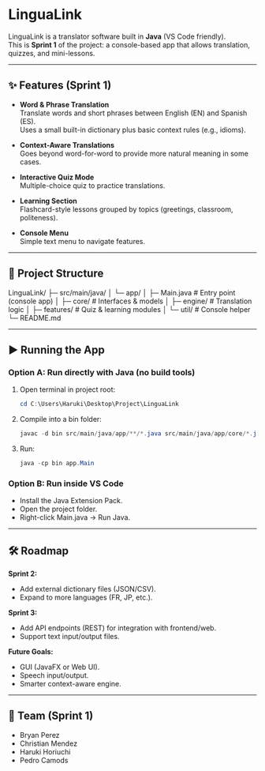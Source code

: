 # LinguaLink

LinguaLink is a translator software built in **Java** (VS Code friendly).  
This is **Sprint 1** of the project: a console-based app that allows translation, quizzes, and mini-lessons.

---

## ✨ Features (Sprint 1)

- **Word & Phrase Translation**  
  Translate words and short phrases between English (EN) and Spanish (ES).  
  Uses a small built-in dictionary plus basic context rules (e.g., idioms).

- **Context-Aware Translations**  
  Goes beyond word-for-word to provide more natural meaning in some cases.

- **Interactive Quiz Mode**  
  Multiple-choice quiz to practice translations.

- **Learning Section**  
  Flashcard-style lessons grouped by topics (greetings, classroom, politeness).

- **Console Menu**  
  Simple text menu to navigate features.

---

## 📂 Project Structure

LinguaLink/
├─ src/main/java/
│ └─ app/
│ ├─ Main.java # Entry point (console app)
│ ├─ core/ # Interfaces & models
│ ├─ engine/ # Translation logic
│ ├─ features/ # Quiz & learning modules
│ └─ util/ # Console helper
└─ README.md

---

## ▶️ Running the App

### Option A: Run directly with Java (no build tools)

1. Open terminal in project root:
   ```powershell
   cd C:\Users\Haruki\Desktop\Project\LinguaLink
   ```
2. Compile into a bin folder:
   ```powershell
   javac -d bin src/main/java/app/**/*.java src/main/java/app/core/*.java src/main/java/app/engine/*.java src/main/java/app/features/*.java src/main/java/app/util/*.java
   ```
3. Run:
   ```powershell
   java -cp bin app.Main
   ```

### Option B: Run inside VS Code
- Install the Java Extension Pack.
- Open the project folder.
- Right-click Main.java → Run Java.

---

## 🛠 Roadmap

**Sprint 2:**
- Add external dictionary files (JSON/CSV).
- Expand to more languages (FR, JP, etc.).

**Sprint 3:**
- Add API endpoints (REST) for integration with frontend/web.
- Support text input/output files.

**Future Goals:**
- GUI (JavaFX or Web UI).
- Speech input/output.
- Smarter context-aware engine.

---

## 👥 Team (Sprint 1)
- Bryan Perez
- Christian Mendez
- Haruki Horiuchi
- Pedro Camods
